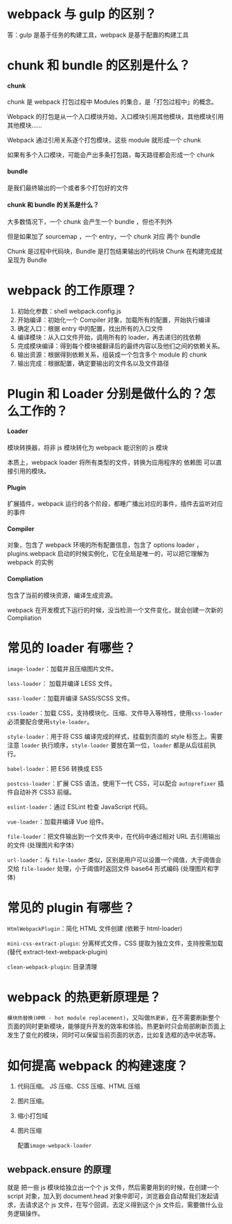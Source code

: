 # webpack 与 gulp 的区别？

答：gulp 是基于任务的构建工具，webpack 是基于配置的构建工具

# chunk 和 bundle 的区别是什么？

#### chunk

chunk 是 webpack 打包过程中 Modules 的集合，是「打包过程中」的概念。

Webpack 的打包是从一个入口模块开始，入口模块引用其他模块，其他模块引用其他模块......

Webpack 通过引用关系逐个打包模块，这些 module 就形成一个 chunk

如果有多个入口模块，可能会产出多条打包路，每天路径都会形成一个 chunk

#### bundle

是我们最终输出的一个或者多个打包好的文件

#### chunk 和 bundle 的关系是什么？

大多数情况下，一个 chunk 会产生一个 bundle ，但也不列外

但是如果加了 sourcemap ，一个 entry，一个 chunk 对应 两个 bundle

Chunk 是过程中代码块，Bundle 是打包结果输出的代码块 Chunk 在构建完成就呈现为 Bundle

# webpack 的工作原理？

1. 初始化参数：shell webpack.config.js
2. 开始编译：初始化一个 Compiler 对象，加载所有的配置，开始执行编译
3. 确定入口：根据 entry 中的配置，找出所有的入口文件
4. 编译模块：从入口文件开始，调用所有的 loader，再去递归的找依赖
5. 完成模块编译：得到每个模块被翻译后的最终内容以及他们之间的依赖关系。
6. 输出资源：根据得到依赖关系，组装成一个包含多个 module 的 chunk
7. 输出完成：根据配置，确定要输出的文件名以及文件路径

# Plugin 和 Loader 分别是做什么的？怎么工作的？

#### Loader

模块转换器，将非 js 模块转化为 webpack 能识别的 js 模块

本质上，webpack loader 将所有类型的文件，转换为应用程序的 依赖图 可以直接引用的模块。

#### Plugin

扩展插件，webpack 运行的各个阶段，都睡广播出对应的事件，插件去监听对应的事件

#### Compiler

对象，包含了 webpack 环境的所有配置信息，包含了 options loader ，plugins.webpack 启动的时候实例化，它在全局是唯一的，可以把它理解为 webpack 的实例

#### Compliation

包含了当前的模块资源，编译生成资源。

webpack 在开发模式下运行的时候，没当检测一个文件变化，就会创建一次新的 Compliation

# 常见的 loader 有哪些？

`image-loader`：加载并且压缩图片文件。

`less-loader`： 加载并编译 LESS 文件。

`sass-loader`：加载并编译 SASS/SCSS 文件。

`css-loader`：加载 CSS，支持模块化、压缩、文件导入等特性，使用`css-loader`必须要配合使用`style-loader`。

`style-loader`：用于将 CSS 编译完成的样式，挂载到页面的 style 标签上。需要注意 `loader` 执行顺序，`style-loader` 要放在第一位，`loader` 都是从后往前执行。

`babel-loader`：把 ES6 转换成 ES5

`postcss-loader`：扩展 CSS 语法，使用下一代 CSS，可以配合 `autoprefixer` 插件自动补齐 CSS3 前缀。

`eslint-loader`：通过 ESLint 检查 JavaScript 代码。

`vue-loader`：加载并编译 Vue 组件。

`file-loader`：把文件输出到一个文件夹中，在代码中通过相对 URL 去引用输出的文件 (处理图片和字体)

`url-loader`：与 `file-loader` 类似，区别是用户可以设置一个阈值，大于阈值会交给 `file-loader` 处理，小于阈值时返回文件 base64 形式编码 (处理图片和字体)

# 常见的 plugin 有哪些？

`HtmlWebpackPlugin`：简化 HTML 文件创建 (依赖于 html-loader)

`mini-css-extract-plugin`: 分离样式文件，CSS 提取为独立文件，支持按需加载 (替代 extract-text-webpack-plugin)

`clean-webpack-plugin`: 目录清理

# webpack 的热更新原理是？

`模块热替换(HMR - hot module replacement)`，又叫做`热更新`，在不需要刷新整个页面的同时更新模块，能够提升开发的效率和体验。热更新时只会局部刷新页面上发生了变化的模块，同时可以保留当前页面的状态，比如复选框的选中状态等。

# 如何提高 webpack 的构建速度？

1. 代码压缩。 JS 压缩、CSS 压缩、HTML 压缩

2. 图片压缩。

3. 缩小打包域

   <!--排除`webpack`不需要解析的模块，即在使用`loader`的时候，在尽量少的模块中去使用。可以借助 `include`和`exclude`这两个参数，规定`loader`只在那些模块应用和在哪些模块不应用。-->

4. 图片压缩

   配置`image-webpack-loader`

## webpack.ensure 的原理

就是 把一些 js 模块给独立出一个个 js 文件，然后需要用到的时候，在创建一个 script 对象，加入到 document.head 对象中即可，浏览器会自动帮我们发起请求，去请求这个 js 文件，在写个回调，去定义得到这个 js 文件后，需要做什么业务逻辑操作。
